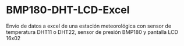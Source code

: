 # BMP180-DHT-LCD-Excel
Envío de datos a excel de una estación meteorológica con sensor de temperatura DHT11 o DHT22, sensor de presión BMP180 y pantalla LCD 16x02
